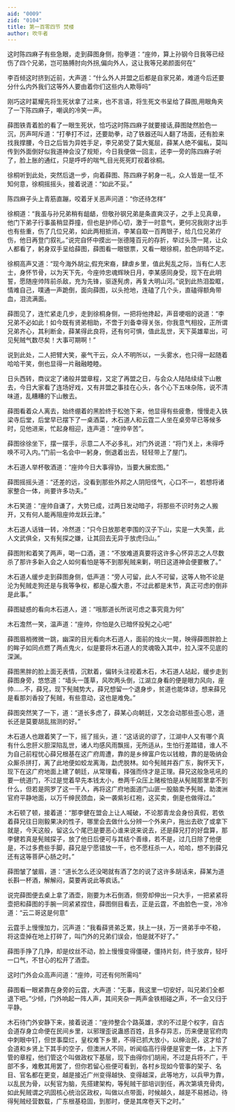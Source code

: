 ```yaml
---
aid: "0009"
zid: "0104"
title: 第一百零四节 焚楼
author: 吹牛者
---
```


这时陈四麻子有些急眼，走到薛图身侧，抱拳道：“座帅，算上孙钢今日我等已经伤了四个兄弟，岂可胳膊肘向外拐,偏向外人，这让我等兄弟颜面何在”

李百倾这时挤到近前，大声道：“什么外人并盟之后都是自家兄弟，难道今后还要分什么内外我们这等外人要由着你们这些内人欺辱吗”

刚巧这时葛耀先将生死状拿了过来，也不言语，将生死文书呈给了薛图,用眼角夹了一下陈四麻子，嘲讽的冷笑一声。

薛图铁青着脸的看了一眼生死状，恰巧这时陈四麻子就要接话,薛图陡然脸色一沉，厉声呵斥道：“打拳打不过，还要助拳，动了铁器还叫人翻了场面，还有脸来找我撑腰，今日之后皆为异姓手足，李兄弟受了莫大冤屈，薛某人绝不偏私，莫叫传到外面倒好似我道神会没了规矩，今日我便做一回主，还李一旁的陈四麻子听了，脸上胀的通红，只是呼呼的喘气,目光死死盯视着徐桐。

徐桐听到此处，突然后退一步，向着薛图、陈四麻子躬身一礼，众人皆是一怔,不知何意，徐桐摇摇头，接着说道：“如此不妥。”

陈四麻子头上青筋直蹦，咬着牙关恶声问道：“你还待怎样”

徐桐道：“我虽与孙兄弟稍有龃龉，但敬孙钢兄弟是条直爽汉子，之手上见真章，他门下弟子行事虽稍显莽撞，但也是护师心切，激于一时意气，更何况我刚才出手也有些重，伤了几位兄弟，如此两相抵消，李某自取一百两银子，给几位兄弟疗伤，他日再登门叙礼。”说完自怀中摸出一张德隆百元的存折，举过头顶一晃，让众人都看了，躬身双手呈给薛图，薛图看一眼银票，又看一眼徐桐，脸色阴晴不定。

徐桐高声又道：“现今海外胡尘,假充宋裔，肆虐乡里，值此髡乱之际，当有仁人志士，身怀节骨，以为天下先，今座帅忠魂辉映日月，李某感同身受，现下在此明誓，愿随座帅阵前杀敌，充为先锋，驱逐髡虏，再复大明山河。”说到此热泪盈眶，情难自己，噗通一声跪倒，面向薛图，以头抢地，连磕了几个头，直磕得额角带血，泪流满面。

薛图见了，连忙紧走几步，走到徐桐身侧，一把将他搀起，声音哽咽的说道：“李兄弟不必如此！如今既有贤弟相助，不啻于刘备幸得关张，你我意气相投，正所谓兄弟齐心，其利断金，薛某得此良将，还有何可惧，值此乱世，天下英雄辈出，可见髡贼气数尽矣！大事可期啊！”

说到此处，二人把臂大笑，豪气干云，众人不明所以，一头雾水，也只得一起随着哈哈干笑，倒也显得一片融融睦睦。

日头西转，商议定了诸般并盟章程，又定了再盟之日，与会众人陆陆续续下山散去，今日大家看了连场好戏，又有并盟之事挂在心头，各个心下五味杂陈，说不清味道，乱糟糟的下山散去。

薛图看着众人离去，始终绷着的黑脸终于松弛下来，他显得有些疲惫，慢慢走入铁梁寺后堂，后堂早已摆下了一桌酒菜，木石道人和云霆二人坐在桌旁早已等候多时，见他进来，忙起身相迎，连声道：“座帅辛苦”。

薛图徐徐坐下，摆一摆手，示意二人不必多礼，对门外说道：“将门关上，未得呼唤不可入内。”门前一名会中一躬身，倒退着出去，轻轻带上了屋门。

木石道人举杯敬酒道：“座帅今日大事得协，当要大展宏图。”

薛图摇摇头道：“还差的远，没看到那些外邦之人阴阳怪气，心口不一，若想将诸家整合一体，尚要许多功夫。”

木石笑道：“座帅自谦了，大势已成，过两日发动暗子，将那些不识时务之人搬开，又有何人能再阻座帅龙跃云津。”

木石道人话锋一转，冷然道：“只今日放那老李围的汉子下山，实是一大失策，此人文武俱全，又有髡探之嫌，让其回去无异于放虎归山。”

薛图附和着笑了两声，喝一口酒，道：“不放难道真要将这许多心怀异志之人尽数杀了那许多新入会之人如何看怕是等不到那髡贼来剿，明日这道神会便要散了。”



木石道人缓步走到薛图身侧，低声道：“旁人可留，此人不可留，这等人物不论是沦为髡贼走狗还是与我等争权，都是心腹大患，不过此都是末节，真正可虑的倒非是此事。”

薛图疑惑的看向木石道人，道：“哦那道长所说可虑之事究竟为何”

木石澹然一笑，温声道：“座帅，你怕是久已暗怀投髡之心吧”

薛图眉梢微微一跳，幽深的目光看向木石道人，面前的烛火一晃，映得薛图胖脸上的眸子如同点燃了两点鬼火，似是要将木石道人的灵魂吸入其中，拉入深不见底的深渊。

薛图黑胖的脸上面无表情，沉默着，偏转头注视着木石，木石道人站起，缓步走到薛图身旁，悠悠道：“墙头一蓬草，风吹两头倒，江湖立身看的便是眼力风向，座帅……不，薛兄，现下髡贼势大，薛兄想留一个退身步，贫道也能体谅，想来薛兄是看那刘香投了髡贼，有些意动，这也是难免。”

薛图突然笑了一下，道：“道长多虑了，薛某心向朝廷，又怎会动那些歪心思，道长还是莫要胡乱揣测的好。”

木石道人也跟着笑了一下，摇了摇头，道：“这话说的谬了，江湖中人又有哪个真有什么忠肝义胆深陷乱世，诸人均感风雨飘摇，无所适从，生怕行差踏错，谁人不为自己前程忧心薛兄根基在这广府周遭，靠的是乡绅富户佐以钱粮，靠的是吸纳会众厮杀拼打，离了此地便如蛟龙离海，勐虎脱林。如今髡贼并吞广东，胸怀天下，现下在这广府地面上建了朝廷，从常理看，择强而侍才是正理。薛兄这般急吼吼的要一统道门，不过是觉着早先本钱太小，叁两千众压上赌桉怕是从髡贼那里拿不到什么，但若是网罗了这一干人，再将这广府地面道门山匪一股脑卖予髡贼，助澳洲官府平静地面，以万千绅民颈血，染一袭紫衫红袍，这买卖，倒是也做得过。”

木石顿了顿，接着道：“那李健在盟会上让人喊破，不论那青龙会身份真假，若依着薛兄往日刚毅果决的性子，哪里会去做什么分辨一个外来户，拖出去砍了或拿下就是，今天这般，留这么个尾巴是要恶心谁来说来说去，还是薛兄打的好盘算，那李健若真是髡贼探子，放了他日后便可与其结个善缘，若不是，过几日除了他便是，不过多费些手脚，薛兄是宁愿错放一千，也不愿枉杀一人，哈哈，想不到薛兄还有这等菩萨心肠之时。”

薛图皱了皱眉，道：“道长怎么还没喝就有酒了怎的说了这许多胡话来，薛某为道长斟一杯酒，解解闷，莫要再说此等疯话。”

说完薛图便去桌上拿了酒壶，刚要为木石倒酒，侧旁却伸出一只大手，一把紧紧将壶把和薛图的手腕一同紧紧捏住，薛图侧目看去，正是云霆，不由脸色一变，冷冷道：“云二哥这是何意”

云霆手上慢慢加力，沉声道：“我看薛贤弟乏累，扶上一扶，万一贤弟手中不稳，将这壶掉在地上打碎了，叫门外的兄弟们误会，怕是就不好了。”

薛图手挣了几挣，却是纹丝不动，脸上慢慢变得僵硬，僵持片刻，终于放弃，轻吁一口气，不甘心的松开了酒壶。

这时门外会众高声问道：“座帅，可还有何所需吗”

薛图看一眼紧靠在身旁的云霆，大声道：“无事，我这里一切安好，叫兄弟们全都退下吧。”少倾，门外响起一阵人声，其间夹杂一两声金铁相碰之声，不一会又归于平静。

木石待门外安静下来，接着说道：“座帅整合个路英雄，求的不过是个权字，自古会道存身立命便在民间乡里，以邪理歪说蛊惑百姓，且多存异志，历来便是官府肉中刺眼中钉，但世事糜烂，皇权难下乡里，不得已抓大放小，以绅治民，这才给了会道和乡贤上下其手的空子，但澳洲人不同，听闻临高行得便是官吏一体，上下齐管的章程，他们管这个叫做政权下基层，现下由得你们胡闹，不过是兵将不广，干部不多，难敷其用罢了，但你若留心些便可看到，各村乡现如今管事的架子、名目、官名都在更变，越是接近广州变得越快、变得越深，此等地方，以兵甲为靠，以乱民为骨，以髡官为脑，先搭建架构，等髡贼干部培训到任，再次第填充骨肉，如此髡贼谓之巩固核心统治区政权，叫做以点带面，时候越久，越是不易撼动，待得髡贼经营数载，广东根基稳固，到那时，便是其席卷天下之时。”

